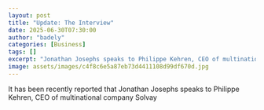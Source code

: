 ```yaml
---
layout: post
title: "Update: The Interview"
date: 2025-06-30T07:30:00
author: "badely"
categories: [Business]
tags: []
excerpt: "Jonathan Josephs speaks to Philippe Kehren, CEO of multinational company Solvay"
image: assets/images/c4f8c6e5a87eb73d4411108d99df670d.jpg
---
```


It has been recently reported that Jonathan Josephs speaks to Philippe Kehren, CEO of multinational company Solvay

